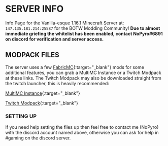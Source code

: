 # SERVER INFO

Info Page for the Vanilla-esque 1.16.1 Minecraft Server at: `147.135.181.214:25587` for the BOTW Modding Community! **Due to almost immediate griefing the whitelist has been enabled, contact NoPyro#6891 on discord for verification and server access.**

## MODPACK FILES

The server uses a few [FabricMC](https://fabricmc.net/use/){:target="_blank"} mods for some additional features, you can grab a MultiMC Instance or a Twitch Modpack at these links. The Twitch Modpack may also be downloaded straight from the twitch launcher, this is heavily recommended:

[MultiMC Instance](https://github.com/BOTWVANILLAMC/botwvanillamc.github.io/raw/master/BOTW%20Vanilla%20-%20MMC.zip){:target="_blank"}

[Twitch Modpack](https://www.curseforge.com/minecraft/modpacks/zmd-modpack/files/3001994){:target="_blank"}

### SETTING UP

If you need help setting the files up then feel free to contact me (NoPyro) with the discord account named above, otherwise you can ask for help in #gaming on the discord server.

